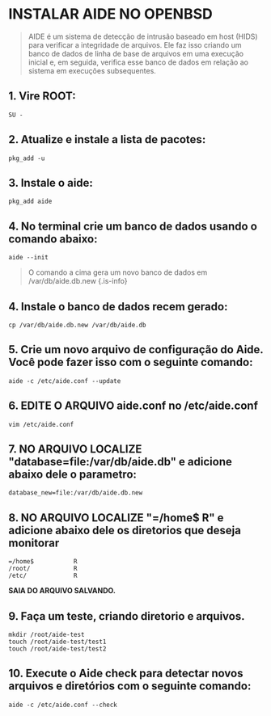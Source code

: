 # INSTALAR AIDE NO OPENBSD

> AIDE é um sistema de detecção de intrusão baseado em host (HIDS) para verificar a integridade de arquivos. 
Ele faz isso criando um banco de dados de linha de base de arquivos em uma execução inicial e, em seguida, 
verifica esse banco de dados em relação ao sistema em execuções subsequentes.

## 1. Vire ROOT:

```
SU -
```
## 2. Atualize e instale a lista de pacotes:

```
pkg_add -u
```

## 3. Instale o aide:

```
pkg_add aide
```

## 4. No terminal crie um banco de dados usando o comando abaixo:

```
aide --init
```

> O comando a cima gera um novo banco de dados em /var/db/aide.db.new
{.is-info}

## 4. Instale o banco de dados recem gerado:

```
cp /var/db/aide.db.new /var/db/aide.db 
```

## 5. Crie um novo arquivo de configuração do Aide. Você pode fazer isso com o seguinte comando:

```
aide -c /etc/aide.conf --update
```

## 6. EDITE O ARQUIVO aide.conf no /etc/aide.conf

```
vim /etc/aide.conf
```

## 7. NO ARQUIVO LOCALIZE "database=file:/var/db/aide.db" e adicione abaixo dele o parametro:

```
database_new=file:/var/db/aide.db.new
```

## 8. NO ARQUIVO LOCALIZE "=/home$      R" e adicione abaixo dele os diretorios que deseja monitorar 

```
=/home$           R
/root/            R
/etc/             R
```

**SAIA DO ARQUIVO SALVANDO.** 

## 9. Faça um teste, criando diretorio e arquivos.

```
mkdir /root/aide-test
touch /root/aide-test/test1
touch /root/aide-test/test2
```

## 10. Execute o Aide check para detectar novos arquivos e diretórios com o seguinte comando:

```
aide -c /etc/aide.conf --check
```

